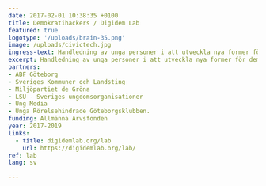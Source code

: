 ```yaml
---
date: 2017-02-01 10:38:35 +0100
title: Demokratihackers / Digidem Lab
featured: true
logotype: '/uploads/brain-35.png'
image: /uploads/civictech.jpg
ingress-text: Handledning av unga personer i att utveckla nya former för demokratiskt deltagande.
excerpt: Handledning av unga personer i att utveckla nya former för demokratiskt deltagande.
partners:
- ABF Göteborg
- Sveriges Kommuner och Landsting
- Miljöpartiet de Gröna
- LSU - Sveriges ungdomsorganisationer
- Ung Media
- Unga Rörelsehindrade Göteborgsklubben.
funding: Allmänna Arvsfonden
year: 2017-2019
links:
  - title: digidemlab.org/lab
    url: https://digidemlab.org/lab/
ref: lab
lang: sv

---
```

